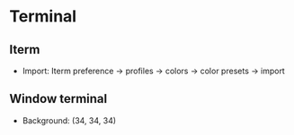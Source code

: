 # Terminal

## Iterm

- Import: Iterm preference -> profiles -> colors -> color presets -> import

## Window terminal

- Background: (34, 34, 34)
